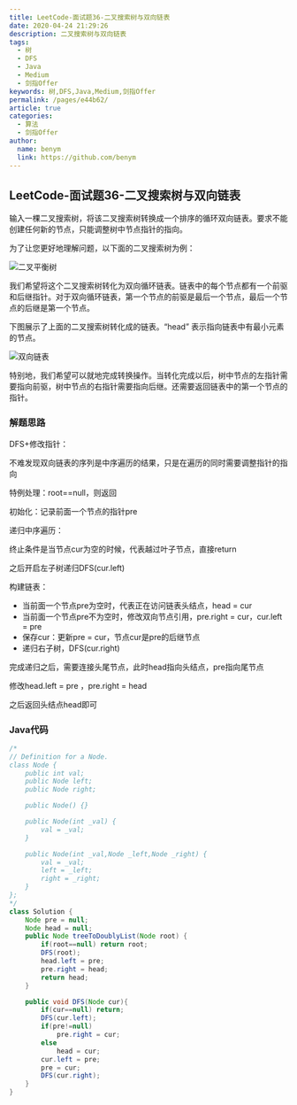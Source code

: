 ```yaml
---
title: LeetCode-面试题36-二叉搜索树与双向链表
date: 2020-04-24 21:29:26
description: 二叉搜索树与双向链表
tags: 
  - 树
  - DFS
  - Java
  - Medium
  - 剑指Offer
keywords: 树,DFS,Java,Medium,剑指Offer
permalink: /pages/e44b62/
article: true
categories: 
  - 算法
  - 剑指Offer
author: 
  name: benym
  link: https://github.com/benym
---
```


## LeetCode-面试题36-二叉搜索树与双向链表 

输入一棵二叉搜索树，将该二叉搜索树转换成一个排序的循环双向链表。要求不能创建任何新的节点，只能调整树中节点指针的指向。

 <!--more-->

为了让您更好地理解问题，以下面的二叉搜索树为例：

![二叉平衡树](https://image-1-1257237419.cos.ap-chongqing.myqcloud.com/%E4%BA%8C%E5%8F%89%E5%B9%B3%E8%A1%A1%E6%A0%91.png)

我们希望将这个二叉搜索树转化为双向循环链表。链表中的每个节点都有一个前驱和后继指针。对于双向循环链表，第一个节点的前驱是最后一个节点，最后一个节点的后继是第一个节点。

下图展示了上面的二叉搜索树转化成的链表。“head” 表示指向链表中有最小元素的节点。

![双向链表](https://image-1-1257237419.cos.ap-chongqing.myqcloud.com/%E5%8F%8C%E5%90%91%E9%93%BE%E8%A1%A8.png)

特别地，我们希望可以就地完成转换操作。当转化完成以后，树中节点的左指针需要指向前驱，树中节点的右指针需要指向后继。还需要返回链表中的第一个节点的指针。

### 解题思路

DFS+修改指针：

不难发现双向链表的序列是中序遍历的结果，只是在遍历的同时需要调整指针的指向

特例处理：root==null，则返回

初始化：记录前面一个节点的指针pre

递归中序遍历：

终止条件是当节点cur为空的时候，代表越过叶子节点，直接return

之后开启左子树递归DFS(cur.left)

构建链表：

- 当前面一个节点pre为空时，代表正在访问链表头结点，head = cur
- 当前面一个节点pre不为空时，修改双向节点引用，pre.right = cur，cur.left = pre
- 保存cur：更新pre = cur，节点cur是pre的后继节点
- 递归右子树，DFS(cur.right)

完成递归之后，需要连接头尾节点，此时head指向头结点，pre指向尾节点

修改head.left = pre ，pre.right = head

之后返回头结点head即可

### Java代码

```java
/*
// Definition for a Node.
class Node {
    public int val;
    public Node left;
    public Node right;

    public Node() {}

    public Node(int _val) {
        val = _val;
    }

    public Node(int _val,Node _left,Node _right) {
        val = _val;
        left = _left;
        right = _right;
    }
};
*/
class Solution {
    Node pre = null;
    Node head = null;
    public Node treeToDoublyList(Node root) {
        if(root==null) return root;
        DFS(root);
        head.left = pre;
        pre.right = head;
        return head;
    }

    public void DFS(Node cur){
        if(cur==null) return;
        DFS(cur.left);
        if(pre!=null)
            pre.right = cur;
        else
            head = cur;
        cur.left = pre;
        pre = cur;
        DFS(cur.right);
    }
}
```

